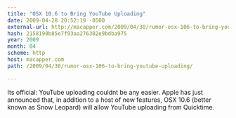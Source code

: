 ```yaml
---
title: "OSX 10.6 to Bring YouTube Uploading"
date: 2009-04-28 20:52:19 -0500
external-url: http://macapper.com/2009/04/30/rumor-osx-106-to-bring-youtube-uploading/
hash: 2158190b85e7f93aa276302e9bdba975
year: 2009
month: 04
scheme: http
host: macapper.com
path: /2009/04/30/rumor-osx-106-to-bring-youtube-uploading/

---
```


Its official: YouTube uploading couldnt be any easier. Apple has just announced that, in addition to a host of new features, OSX 10.6 (better known as Snow Leopard) will allow YouTube uploading from Quicktime.
